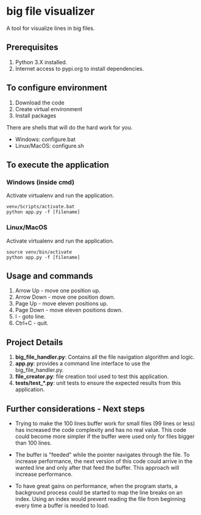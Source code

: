 # big file visualizer
A tool for visualize lines in big files.

## Prerequisites
1. Python 3.X installed.
2. Internet access to pypi.org to install dependencies.

## To configure environment
1. Download the code
2. Create virtual environment
3. Install packages

There are shells that will do the hard work for you.
- Windows: configure.bat
- Linux/MacOS: configure.sh

## To execute the application

### Windows (inside cmd)
Activate virtualenv and run the application.
```console
venv/Scripts/activate.bat
python app.py -f [filename]
```
### Linux/MacOS
Activate virtualenv and run the application.
```console
source venv/bin/activate
python app.py -f [filename]
```

## Usage and commands
1. Arrow Up - move one position up.
2. Arrow Down - move one position down.
3. Page Up - move eleven positions up.
4. Page Down - move eleven positions down.
5. l - goto line.
6. Ctrl+C - quit.

## Project Details
1. **big_file_handler.py**: Contains all the file navigation algorithm and logic.
2. **app.py**: provides a command line interface to use the big_file_handler.py.
3. **file_creator.py**: file creation tool used to test this application.
4. **tests/test_*.py**: unit tests to ensure the expected results from this application.

## Further considerations - Next steps
- Trying to make the 100 lines buffer work for small files (99 lines or less) has increased the code complexity and has no real value. This code could become more simpler if the buffer were used only for files bigger than 100 lines.

- The buffer is "feeded" while the pointer navigates through the file. To increase performance, the next version of this code could arrive in the wanted line and only after that feed the buffer. This approach will increase performance.

- To have great gains on performance, when the program starts, a background process could be started to map the line breaks on an index. Using an index would prevent reading the file from beginning every time a buffer is needed to load.